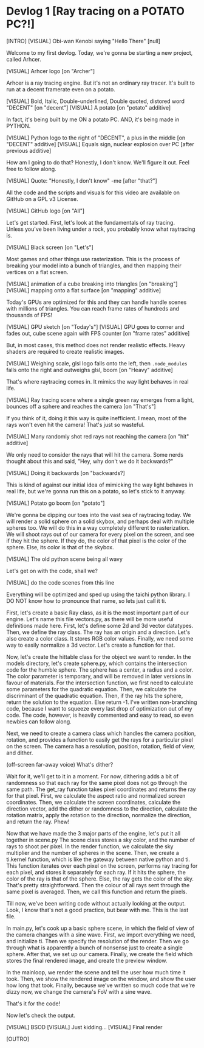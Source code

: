 # Devlog 1 [Ray tracing on a POTATO PC?!]

[INTRO]
[VISUAL] Obi-wan Kenobi saying "Hello There" [null]

Welcome to my first devlog. Today, we're gonna be starting a new project, called Arhcer.

[VISUAL] Arhcer logo [on "Archer"]

Arhcer is a ray tracing engine. But it's not an ordinary ray tracer. It's built to run at a decent framerate even on a potato.

[VISUAL] Bold, Italic, Double-underlined, Double quoted, distored word "DECENT" [on "decent"]
[VISUAL] A potato [on "potato" additive]

In fact, it's being built by me ON a potato PC. AND, it's being made in PYTHON.

[VISUAL] Python logo to the right of "DECENT", a plus in the middle [on "DECENT" additive]
[VISUAL] Equals sign, nuclear explosion over PC [after previous additive]

How am I going to do that? Honestly, I don't know. We'll figure it out. Feel free to follow along.

[VISUAL] Quote: "Honestly, I don't know" -me [after "that?"]

All the code and the scripts and visuals for this video are available on GitHub on a GPL v3 License.

[VISUAL] GitHub logo [on "All"]

Let's get started. First, let's look at the fundamentals of ray tracing.<br>Unless you've been living under a rock, you probably know what raytracing is.

[VISUAL] Black screen [on "Let's"]

Most games and other things use rasterization. This is the process of breaking your model into a bunch of triangles, and then mapping their vertices on a flat screen.

[VISUAL] animation of a cube breaking into triangles [on "breaking"]
[VISUAL] mapping onto a flat surface [on "mapping" additive]

Today's GPUs are optimized for this and they can handle handle scenes with millions of triangles. You can reach frame rates of hundreds and thousands of FPS!

[VISUAL] GPU sketch [on "Today's"]
[VISUAL] GPU goes to corner and fades out, cube scene again with FPS counter [on "frame rates" additive]

But, in most cases, this method does not render realistic effects. Heavy shaders are required to create realistic images.

[VISUAL] Weighing scale, glsl logo falls onto the left, then `.node_modules` falls onto the right and outweighs glsl, boom [on "Heavy" additive]

That's where raytracing comes in. It mimics the way light behaves in real life.

[VISUAL] Ray tracing scene where a single green ray emerges from a light, bounces off a sphere and reaches the camera [on "That's"]

If you think of it, doing it this way is quite inefficient. I mean, most of the rays won't even hit the camera! That's just so wasteful.

[VISUAL] Many randomly shot red rays not reaching the camera [on "hit" additive]

We only need to consider the rays that will hit the camera. Some nerds thought about this and said, "Hey, why don't we do it backwards?"

[VISUAL] Doing it backwards [on "backwards?]

This is kind of against our initial idea of mimicking the way light behaves in real life, but we're gonna run this on a potato, so let's stick to it anyway.

[VISUAL] Potato go boom [on "potato"]

We're gonna be dipping our toes into the vast sea of raytracing today. We will render a solid sphere on a solid skybox, and perhaps deal with multiple spheres too.
We will do this in a way completely different to rasterization. We will shoot rays out of our camera for every pixel on the screen, and see if they hit the sphere. 
If they do, the color of that pixel is the color of the sphere. Else, its color is that of the skybox.

[VISUAL] The old python scene being all wavy

Let's get on with the code, shall we?

[VISUAL] do the code scenes from this line

Everything will be optimized and sped up using the taichi python library.
I DO NOT know how to pronounce that name, so lets just call it ti.

First, let's create a basic Ray class, as it is the most important part of our engine.
Let's name this file vectors.py, as there will be more useful definitions made here.
First, let's define some 2d and 3d vector datatypes. Then, we define the ray class.
The ray has an origin and a direction. Let's also create a color class. It stores RGB color values.
Finally, we need some way to easily normalize a 3d vector. Let's create a function for that.

Now, let's create the hittable class for the object we want to render.
In the models directory, let's create sphere.py, which contains the intersection code for the humble sphere.
The sphere has a center, a radius and a color. 
The color parameter is temporary, and will be removed in later versions in favour of materials.
For the intersection function, we first need to calculate some parameters for the quadratic equation.
Then, we calculate the discriminant of the quadratic equation.
Then, if the ray hits the sphere, return the solution to the equation. Else return -1.
I've written non-branching code, because I want to squeeze every last drop of optimization out of my code.
The code, however, is heavily commented and easy to read, so even newbies can follow along.

Next, we need to create a camera class which handles the camera position, rotation, and provides a function to
easily get the rays for a particular pixel on the screen.
The camera has a resolution, position, rotation, field of view, and dither.

(off-screen far-away voice) What's dither?

Wait for it, we'll get to it in a moment. For now, dithering adds a bit of randomness so that each ray for the
same pixel does not go through the same path.
The get_ray function takes pixel coordinates and returns the ray for that pixel.
First, we calculate the aspect ratio and normalized screen coordinates.
Then, we calculate the screen coordinates, calculate the direction vector,
add the dither or randomness to the direction, calculate the rotation matrix,
apply the rotation to the direction, normalize the direction, and return the ray. Phew!

Now that we have made the 3 major parts of the engine, let's put it all together in scene.py
The scene class stores a sky color, and the number of rays to shoot per pixel.
In the render function, we calculate the sky multiplier and the number of spheres in the scene.
Then, we create a ti.kernel function, which is like the gateway between native python and ti.
This function iterates over each pixel on the screen,
performs ray tracing for each pixel, and stores it separately for each ray.
If it hits the sphere, the color of the ray is that of the sphere.
Else, the ray gets the color of the sky. That's pretty straightforward.
Then the colour of all rays sent through the same pixel is averaged.
Then, we call this function and return the pixels.

Till now, we've been writing code without actually looking at the output.
Look, I know that's not a good practice, but bear with me. This is the last file.

In main.py, let's cook up a basic sphere scene, in which the field of view of the camera changes with a sine wave.
First, we import everything we need, and initialize ti.
Then we specify the resolution of the render.
Then we go through what is apparently a bunch of nonsense just to create a single sphere.
After that, we set up our camera.
Finally, we create the field which stores the final rendered image, and create the preview window.

In the mainloop, we render the scene and tell the user how much time it took.
Then, we show the rendered image on the window, and show the user how long that took.
Finally, because we've written so much code that we're dizzy now, we change the camera's FoV with a sine wave.

That's it for the code!

Now let's check the output.

[VISUAL] BSOD
[VISUAL] Just kidding...
[VISUAL] Final render

[OUTRO]
